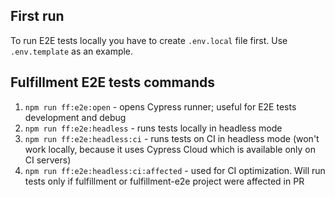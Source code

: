 ## First run

To run E2E tests locally you have to create `.env.local` file first.
Use `.env.template` as an example.

## Fulfillment E2E tests commands

1. `npm run ff:e2e:open` - opens Cypress runner; useful for E2E tests development and debug
2. `npm run ff:e2e:headless` - runs tests locally in headless mode
3. `npm run ff:e2e:headless:ci` - runs tests on CI in headless mode (won't work locally, because it uses Cypress Cloud which is available only on CI servers)
4. `npm run ff:e2e:headless:ci:affected` - used for CI optimization. Will run tests only if fulfillment or fulfillment-e2e project were affected in PR
